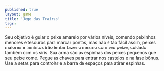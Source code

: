 ```yaml
---
published: true
layout: game
title: 'Jogo das Traí­ras'
tags: 
---
```

Seu objetivo é guiar o peixe amarelo por vários níveis, comendo peixinhos menores e tesouros para marcar pontos, mas não é tão fácil assim, peixes maiores e famintos irão tentar fazer o mesmo com seu peixe, cuidado também com os siris. Sua arma são as espinhas dos peixes pequenos que seu peixe come. Pegue as chaves para entrar nos castelos e na fase bônus. Use a setas para controlar e a barra de espaços para atirar espinhas.


 
 


 

 